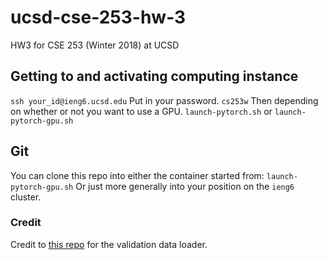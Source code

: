 # ucsd-cse-253-hw-3
HW3 for CSE 253 (Winter 2018) at UCSD

## Getting to and activating computing instance
`ssh your_id@ieng6.ucsd.edu`
Put in your password.
`cs253w`
Then depending on whether or not you want to use a GPU.
`launch-pytorch.sh`
or
`launch-pytorch-gpu.sh`


## Git
You can clone this repo into either the container started from:
`launch-pytorch-gpu.sh`
Or just more generally into your position on the `ieng6` cluster.


### Credit

Credit to [this repo](https://gist.github.com/kevinzakka/d33bf8d6c7f06a9d8c76d97a7879f5cb)
for the validation data loader.
